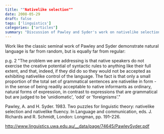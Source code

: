 ```yaml
---
title: ""Nativelike selection""
date: 2008-05-29
draft: false
tags: ['linguistics']
categories: ["articles"]
summary: "Discussion of Pawley and Syder's work on nativelike selection - how native speakers don't use the full creative potential of grammar."
---
```


Work like the classic seminal work of Pawley and Syder demonstrate natural language is far from random, but is equally far from regular:

p.g. 2
"The problem we are addressing is that native speakers do not
exercise the creative potential of syntactic rules to anything like
their full extent, and that, indeed, if they did do so they would
not be accepted as exhibiting nativelike control of the language.
The fact is that only a small proportion of the total set of grammatical
sentences are nativelike in form - in the sense of being
readily acceptable to native informants as ordinary, natural forms
of expression, in contrast to expressions that are grammatical but
are judged to be 'unidiomatic', 'odd' or 'foreignisms'."

Pawley, A. and H. Syder. 1983. Two puzzles for linguistic theory: nativelike selection and nativelike fluency. In Language and communication, eds. J. Richards and R. Schmidt, London: Longman, pp. 191–226.

http://www.linguistics.uwa.edu.au/__data/page/74645/PawleySyder.pdf